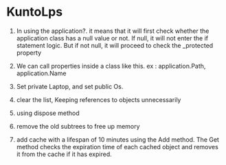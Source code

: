 # KuntoLps


1. In using the application?. it means that it will first check whether the application class has a null value or not. 
If null, it will not enter the if statement logic. But if not null, it will proceed to check the _protected property

2. We can call properties inside a class like this. ex : application.Path, application.Name

3. Set private Laptop, and set public Os.

4. clear the list, Keeping references to objects unnecessarily

5. using dispose method

6. remove the old subtrees to free up memory

7. add cache with a lifespan of 10 minutes using the Add method. The Get method checks the expiration time of each cached object and removes it from the cache if it has expired. 
